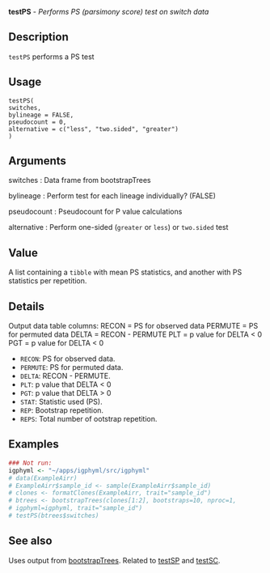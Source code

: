 **testPS** - *Performs PS (parsimony score) test on switch data*

Description
--------------------

`testPS` performs a PS test


Usage
--------------------
```
testPS(
switches,
bylineage = FALSE,
pseudocount = 0,
alternative = c("less", "two.sided", "greater")
)
```

Arguments
-------------------

switches
:   Data frame from bootstrapTrees

bylineage
:   Perform test for each lineage individually? (FALSE)

pseudocount
:   Pseudocount for P value calculations

alternative
:   Perform one-sided (`greater` or `less`)
or `two.sided` test




Value
-------------------

A list containing a `tibble` with mean PS statistics, and another 
with PS statistics per repetition.


Details
-------------------

Output data table columns:
RECON = PS for observed data
PERMUTE = PS for permuted data
DELTA = RECON - PERMUTE
PLT = p value for DELTA < 0
PGT = p value for DELTA < 0

+ `RECON`: PS for observed data.
+ `PERMUTE`: PS for permuted data.
+ `DELTA`:  RECON - PERMUTE.
+ `PLT`: p value that DELTA < 0
+ `PGT`: p value that DELTA > 0
+ `STAT`: Statistic used (PS).
+ `REP`: Bootstrap repetition.
+ `REPS`: Total number of ootstrap repetition.




Examples
-------------------

```R
### Not run:
igphyml <- "~/apps/igphyml/src/igphyml"
# data(ExampleAirr)
# ExampleAirr$sample_id <- sample(ExampleAirr$sample_id)
# clones <- formatClones(ExampleAirr, trait="sample_id")
# btrees <- bootstrapTrees(clones[1:2], bootstraps=10, nproc=1,
# igphyml=igphyml, trait="sample_id")
# testPS(btrees$switches)
```



See also
-------------------

Uses output from [bootstrapTrees](bootstrapTrees.md). Related to [testSP](testSP.md)
and [testSC](testSC.md).






